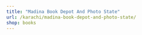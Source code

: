 ```yaml
---
title: "Madina Book Depot And Photo State"
url: /karachi/madina-book-depot-and-photo-state/
shop: books
---
```

